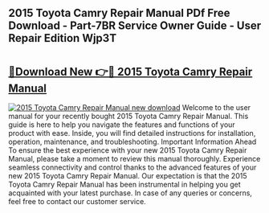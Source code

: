 ## 2015 Toyota Camry Repair Manual PDf Free Download - Part-7BR Service Owner Guide - User Repair Edition Wjp3T

# <h2><a href="http://bc44116.oget.top/?id=2015+Toyota+Camry+Repair+Manual">🔗Download New 👉🔴 2015 Toyota Camry Repair Manual</a></h2>

[![2015 Toyota Camry Repair Manual new download](https://i.imgur.com/5g1atiW.png)](http://bc44116.oget.top/?id=2015+Toyota+Camry+Repair+Manual)
Welcome to the user manual for your recently bought 2015 Toyota Camry Repair Manual. This guide is here to help you navigate the features and functions of your product with ease. Inside, you will find detailed instructions for installation, operation, maintenance, and troubleshooting. Important Information Ahead To ensure the best experience with your new 2015 Toyota Camry Repair Manual, please take a moment to review this manual thoroughly. Experience seamless connectivity and control thanks to the advanced features of your new 2015 Toyota Camry Repair Manual. Our expectation is that the 2015 Toyota Camry Repair Manual has been instrumental in helping you get acquainted with your latest purchase. In case of any queries or concerns, feel free to contact our customer service.
